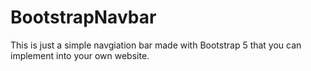 # BootstrapNavbar
This is just a simple navgiation bar made with Bootstrap 5 that you can implement into your own website.
